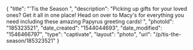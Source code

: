 {
    "title": "'Tis the Season ",
    "description": "Picking up gifts for your loved ones? Get it all in one place! Head on over to Macy's for everything you need including these amazing Papyrus greeting cards! ",
    "photoId": "185323521",
    "date_created": "1544044693",
    "date_modified": "1546466797",
    "type": "captivate",
    "layout": "photo",
    "url": "\/p\/tis-the-season\/185323521"
}